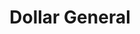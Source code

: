 ---
title: "Dollar General"
url: /saint-petersburg/dollar-general-62nd-avenue-south/
shop: Kramladen
---